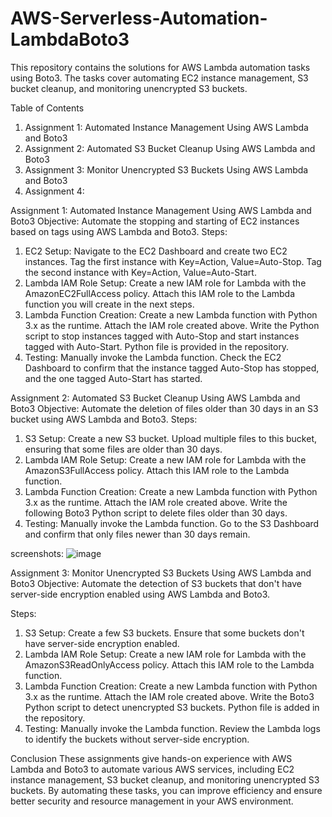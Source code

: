 # AWS-Serverless-Automation-LambdaBoto3
This repository contains the solutions for AWS Lambda automation tasks using Boto3. The tasks cover automating EC2 instance management, S3 bucket cleanup, and monitoring unencrypted S3 buckets.

Table of Contents
1.  Assignment 1: Automated Instance Management Using AWS Lambda and Boto3
2.  Assignment 2: Automated S3 Bucket Cleanup Using AWS Lambda and Boto3
3.  Assignment 3: Monitor Unencrypted S3 Buckets Using AWS Lambda and Boto3
4.  Assignment 4: 
   
Assignment 1: Automated Instance Management Using AWS Lambda and Boto3
Objective:
Automate the stopping and starting of EC2 instances based on tags using AWS Lambda and Boto3.
Steps:
1. EC2 Setup:
Navigate to the EC2 Dashboard and create two EC2 instances.
Tag the first instance with Key=Action, Value=Auto-Stop.
Tag the second instance with Key=Action, Value=Auto-Start.
2. Lambda IAM Role Setup:
Create a new IAM role for Lambda with the AmazonEC2FullAccess policy.
Attach this IAM role to the Lambda function you will create in the next steps.
3. Lambda Function Creation:
Create a new Lambda function with Python 3.x as the runtime.
Attach the IAM role created above.
Write the Python script to stop instances tagged with Auto-Stop and start instances tagged with Auto-Start. Python file is provided in the repository.
4. Testing:
Manually invoke the Lambda function.
Check the EC2 Dashboard to confirm that the instance tagged Auto-Stop has stopped, and the one tagged Auto-Start has started.

Assignment 2: Automated S3 Bucket Cleanup Using AWS Lambda and Boto3
Objective:
Automate the deletion of files older than 30 days in an S3 bucket using AWS Lambda and Boto3.
Steps:
1. S3 Setup:
Create a new S3 bucket.
Upload multiple files to this bucket, ensuring that some files are older than 30 days.
2. Lambda IAM Role Setup:
Create a new IAM role for Lambda with the AmazonS3FullAccess policy.
Attach this IAM role to the Lambda function.
3. Lambda Function Creation:
Create a new Lambda function with Python 3.x as the runtime.
Attach the IAM role created above.
Write the following Boto3 Python script to delete files older than 30 days.
5. Testing:
Manually invoke the Lambda function.
Go to the S3 Dashboard and confirm that only files newer than 30 days remain.

screenshots: 
![image](https://github.com/user-attachments/assets/7c60155d-8584-43c3-a1e9-7d18d748130a)

Assignment 3: Monitor Unencrypted S3 Buckets Using AWS Lambda and Boto3
Objective:
Automate the detection of S3 buckets that don't have server-side encryption enabled using AWS Lambda and Boto3.

Steps:
1. S3 Setup:
Create a few S3 buckets.
Ensure that some buckets don't have server-side encryption enabled.
2. Lambda IAM Role Setup:
Create a new IAM role for Lambda with the AmazonS3ReadOnlyAccess policy.
Attach this IAM role to the Lambda function.
3. Lambda Function Creation:
Create a new Lambda function with Python 3.x as the runtime.
Attach the IAM role created above.
Write the Boto3 Python script to detect unencrypted S3 buckets. Python file is added in the repository.
4. Testing:
Manually invoke the Lambda function.
Review the Lambda logs to identify the buckets without server-side encryption.


Conclusion
These assignments give hands-on experience with AWS Lambda and Boto3 to automate various AWS services, including EC2 instance management, S3 bucket cleanup, and monitoring unencrypted S3 buckets. By automating these tasks, you can improve efficiency and ensure better security and resource management in your AWS environment.
